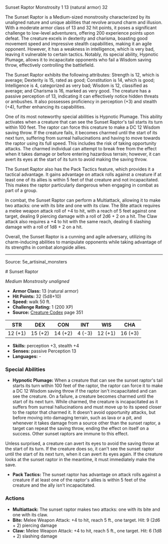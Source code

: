 <MonsterName/>Sunset Raptor</MonsterName>
<CreatureType/>Monstrosity</CreatureType>
<CR/>1</CR>
<AC/>13 (natural armor)</AC>
<HP/>32</HP>
<summary>The Sunset Raptor is a Medium-sized monstrosity characterized by its unaligned nature and unique abilities that revolve around charm and illusion. With a moderate armor class of 13 and 32 hit points, it poses a significant challenge to low-level adventurers, offering 200 experience points upon defeat. The creature excels in dexterity and charisma, boasting good movement speed and impressive stealth capabilities, making it an agile opponent. However, it has a weakness in intelligence, which is very bad, leaving it vulnerable to certain tactics. Notably, its special ability, Hypnotic Plumage, allows it to incapacitate opponents who fail a Wisdom saving throw, effectively controlling the battlefield. </summary>

<detail>

The Sunset Raptor exhibits the following attributes: Strength is 12, which is average; Dexterity is 15, rated as good; Constitution is 14, which is good; Intelligence is 4, categorized as very bad; Wisdom is 12, classified as average; and Charisma is 16, marked as very good. The creature has a passive perception of 13, indicating it can effectively notice hidden threats or ambushes. It also possesses proficiency in perception (+3) and stealth (+4), further enhancing its capabilities. 

One of its most noteworthy special abilities is Hypnotic Plumage. This ability activates when a creature that can see the Sunset Raptor's tail starts its turn within 100 feet. The raptor can force this creature to make a DC 12 Wisdom saving throw. If the creature fails, it becomes charmed until the start of its next turn, suffering from surreal hallucinations and having to move towards the raptor using its full speed. This includes the risk of taking opportunity attacks. The charmed individual can attempt to break free from the effect when it takes damage or before entering hazardous terrain; however, it can avert its eyes at the start of its turn to avoid making the saving throw. 

The Sunset Raptor also has the Pack Tactics feature, which provides it a tactical advantage. It gains advantage on attack rolls against a creature if at least one of its allies is within 5 feet of that creature and not incapacitated. This makes the raptor particularly dangerous when engaging in combat as part of a group.

In combat, the Sunset Raptor can perform a Multiattack, allowing it to make two attacks: one with its bite and one with its claw. The Bite attack requires a melee weapon attack roll of +4 to hit, with a reach of 5 feet against one target, dealing 9 piercing damage with a roll of 2d6 + 2 on a hit. The Claw attack also requires a +4 to hit with the same reach, dealing 6 slashing damage with a roll of 1d8 + 2 on a hit. 

Overall, the Sunset Raptor is a cunning and agile adversary, utilizing its charm-inducing abilities to manipulate opponents while taking advantage of its strengths in combat alongside allies.</detail>



---

Source: 5e_artisinal_monsters

<statblock>
# Sunset Raptor

*Medium* *Monstrosity* *unaligned*

- **Armor Class:** 13 (natural armor)
- **Hit Points:** 32 (5d8+10)
- **Speed:** walk 50 ft.
- **Challenge Rating:** 1 (200 XP)
- **Source:** [Creature Codex](https://koboldpress.com/kpstore/product/creature-codex-for-5th-edition-dnd) page 351

| STR | DEX | CON | INT | WIS | CHA |
| --- | --- | --- | --- | --- | --- |
| 12 (+1) | 15 (+2) | 14 (+2) | 4 (-3) | 12 (+1) | 16 (+3) |

- **Skills:** perception +3, stealth +4
- **Senses:** passive Perception 13
- **Languages:** -

### Special Abilities

- **Hypnotic Plumage:** When a creature that can see the sunset raptor's tail starts its turn within 100 feet of the raptor, the raptor can force it to make a DC 12 Wisdom saving throw if the raptor isn't incapacitated and can see the creature. On a failure, a creature becomes charmed until the start of its next turn. While charmed, the creature is incapacitated as it suffers from surreal hallucinations and must move up to its speed closer to the raptor that charmed it. It doesn't avoid opportunity attacks, but before moving into damaging terrain, such as lava or a pit, and whenever it takes damage from a source other than the sunset raptor, a target can repeat the saving throw, ending the effect on itself on a success. Other sunset raptors are immune to this effect. 

Unless surprised, a creature can avert its eyes to avoid the saving throw at the start of its turn. If the creature does so, it can't see the sunset raptor until the start of its next turn, when it can avert its eyes again. If the creature looks at the sunset raptor in the meantime, it must immediately make the save.
- **Pack Tactics:** The sunset raptor has advantage on attack rolls against a creature if at least one of the raptor's allies is within 5 feet of the creature and the ally isn't incapacitated.

### Actions

- **Multiattack:** The sunset raptor makes two attacks: one with its bite and one with its claw.
- **Bite:** Melee Weapon Attack: +4 to hit, reach 5 ft., one target. Hit: 9 (2d6 + 2) piercing damage
- **Claw:** Melee Weapon Attack: +4 to hit, reach 5 ft., one target. Hit: 6 (1d8 + 2) slashing damage


</statblock>


